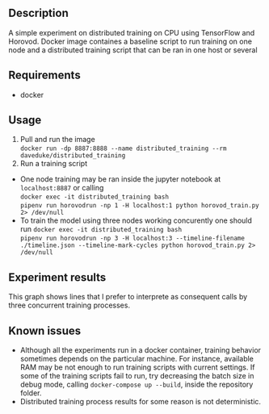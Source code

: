 ## Description
A simple experiment on distributed training on CPU using TensorFlow and Horovod.
Docker image containes a baseline script to run training on one node and a distributed training script that can be ran in one host or several 

## Requirements
* docker

## Usage
1) Pull and run the image \
`docker run -dp 8887:8888 --name distributed_training --rm daveduke/distributed_training` 
2) Run a training script
* One node training may be ran inside the jupyter notebook at `localhost:8887` or calling \
`docker exec -it distributed_training bash` \
`pipenv run horovodrun -np 1 -H localhost:1 python horovod_train.py 2> /dev/null`
* To train the model using three nodes working concurently one should run
`docker exec -it distributed_training bash` \
`pipenv run horovodrun -np 3 -H localhost:3 --timeline-filename ./timeline.json --timeline-mark-cycles python horovod_train.py 2> /dev/null`

## Experiment results
This graph shows lines that I prefer to interprete as consequent calls by three concurrent training processes.

## Known issues
* Although all the experiments run in a docker container, training behavior sometimes depends on the particular machine. For instance, available RAM may be not enough to run training scripts with current settings. If some of the training scripts fail to run, try decreasing the batch size in debug mode, calling `docker-compose up --build`, inside the repository folder.
* Distributed training process results for some reason is not deterministic. 
